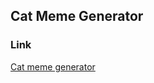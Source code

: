 ## Cat Meme Generator

### Link

[Cat meme generator](https://projects.raspberrypi.org/en/projects/cat-meme-generator)
